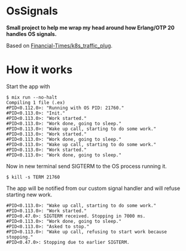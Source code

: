 # OsSignals

**Small project to help me wrap my head around how Erlang/OTP 20 handles OS signals.**

Based on [Financial-Times/k8s_traffic_plug](https://medium.com/@ellispritchard/graceful-shutdown-on-kubernetes-with-signals-erlang-otp-20-a22325e8ae98).


# How it works

Start the app with
```
$ mix run --no-halt
Compiling 1 file (.ex)
#PID<0.112.0>: "Running with OS PID: 21760."
#PID<0.113.0>: "Init."
#PID<0.113.0>: "Work started."
#PID<0.113.0>: "Work done, going to sleep."
#PID<0.113.0>: "Wake up call, starting to do some work."
#PID<0.113.0>: "Work started."
#PID<0.113.0>: "Work done, going to sleep."
#PID<0.113.0>: "Wake up call, starting to do some work."
#PID<0.113.0>: "Work started."
#PID<0.113.0>: "Work done, going to sleep."
```

Now in new terminal send SIGTERM to the OS process running it.

```
$ kill -s TERM 21760
```

The app will be notified from our custom signal handler and will refuse starting new work.

```
#PID<0.113.0>: "Wake up call, starting to do some work."
#PID<0.113.0>: "Work started."
#PID<0.47.0>: SIGTERM received. Stopping in 7000 ms.
#PID<0.113.0>: "Work done, going to sleep."
#PID<0.113.0>: "Asked to stop."
#PID<0.113.0>: "Wake up call, refusing to start work because stopping."
#PID<0.47.0>: Stopping due to earlier SIGTERM.
```
